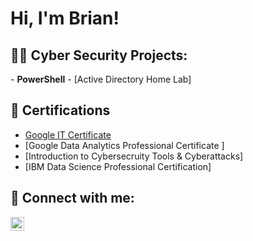 <h1>Hi, I'm Brian!
<h2>👨‍💻 Cyber Security Projects:</h2>
- <b>PowerShell</b>
  - [Active Directory Home Lab] 


<h2>📜 Certifications</h2>

- [Google IT Certificate](https://coursera.org/share/510d57249831fd1a39645108811ec8aa)
- [Google Data Analytics Professional Certificate ]
- [Introduction to Cybersecruity Tools & Cyberattacks]
- [IBM Data Science Professional Certification]  
  

<h2> 🤳 Connect with me:</h2>

[<img align="left" alt="BrianPani | LinkedIn" width="22px" src="https://cdn.jsdelivr.net/npm/simple-icons@v3/icons/linkedin.svg" />][linkedin]


[linkedin]: www.linkedin.com/in/brian-pani


